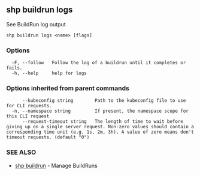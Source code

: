 ## shp buildrun logs

See BuildRun log output

```
shp buildrun logs <name> [flags]
```

### Options

```
  -F, --follow   Follow the log of a buildrun until it completes or fails.
  -h, --help     help for logs
```

### Options inherited from parent commands

```
      --kubeconfig string        Path to the kubeconfig file to use for CLI requests.
  -n, --namespace string         If present, the namespace scope for this CLI request
      --request-timeout string   The length of time to wait before giving up on a single server request. Non-zero values should contain a corresponding time unit (e.g. 1s, 2m, 3h). A value of zero means don't timeout requests. (default "0")
```

### SEE ALSO

* [shp buildrun](shp_buildrun.md)	 - Manage BuildRuns

